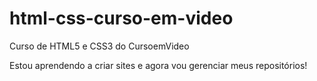 # html-css-curso-em-video
 Curso de HTML5 e CSS3 do CursoemVideo

 Estou aprendendo a criar sites e agora vou gerenciar meus repositórios!
